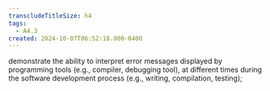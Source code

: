 ```yaml
---
transcludeTitleSize: h4
tags:
  - A4.3
created: 2024-10-07T06:52:18.000-0400
---
```

demonstrate the ability to interpret error messages displayed by programming tools (e.g., compiler, debugging tool), at different times during the software development process (e.g., writing, compilation, testing);